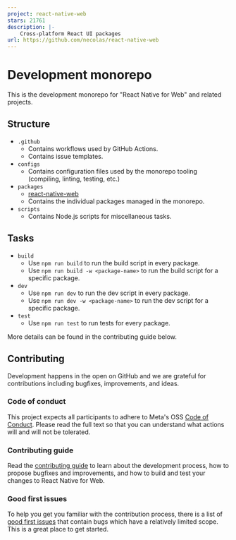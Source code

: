 ```yaml
---
project: react-native-web
stars: 21761
description: |-
    Cross-platform React UI packages
url: https://github.com/necolas/react-native-web
---
```


# Development monorepo

This is the development monorepo for "React Native for Web" and related projects.

## Structure

* `.github`
  * Contains workflows used by GitHub Actions.
  * Contains issue templates.
* `configs`
  * Contains configuration files used by the monorepo tooling (compiling, linting, testing, etc.)
* `packages`
  * [react-native-web](https://github.com/necolas/react-native-web/blob/master/packages/react-native-web)
  * Contains the individual packages managed in the monorepo.
* `scripts`
  * Contains Node.js scripts for miscellaneous tasks.

## Tasks

* `build`
  * Use `npm run build` to run the build script in every package.
  * Use `npm run build -w <package-name>` to run the build script for a specific package.
* `dev`
  * Use `npm run dev` to run the dev script in every package.
  * Use `npm run dev -w <package-name>` to run the dev script for a specific package.
* `test`
  * Use `npm run test` to run tests for every package.

More details can be found in the contributing guide below.

## Contributing

Development happens in the open on GitHub and we are grateful for contributions including bugfixes, improvements, and ideas.

### Code of conduct

This project expects all participants to adhere to Meta's OSS [Code of Conduct][code-of-conduct]. Please read the full text so that you can understand what actions will and will not be tolerated.

### Contributing guide

Read the [contributing guide][contributing-url] to learn about the development process, how to propose bugfixes and improvements, and how to build and test your changes to React Native for Web.

### Good first issues

To help you get you familiar with the contribution process, there is a list of [good first issues][good-first-issue-url] that contain bugs which have a relatively limited scope. This is a great place to get started.

[contributing-url]: https://github.com/necolas/react-native-web/blob/master/.github/CONTRIBUTING.md
[good-first-issue-url]: https://github.com/necolas/react-native-web/labels/good%20first%20issue
[code-of-conduct]: https://opensource.fb.com/code-of-conduct/

